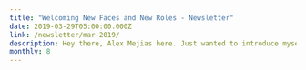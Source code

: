 ```yaml
---
title: "Welcoming New Faces and New Roles - Newsletter"
date: 2019-03-29T05:00:00.000Z
link: /newsletter/mar-2019/
description: Hey there, Alex Mejias here. Just wanted to introduce myself as the new lead of the HPE DEV community program. To give you a little background about myself, I’ve been working with the program leads and the HPE DEV community for over a year– driving events and helping to build this new community. 
monthly: 8
---
```

            